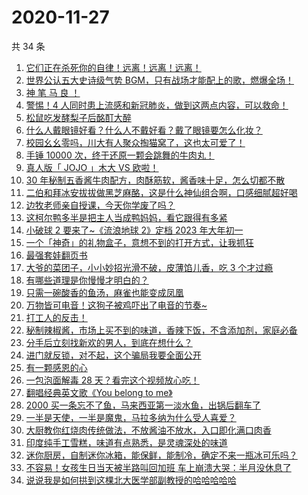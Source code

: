 # 2020-11-27

共 34 条

<!-- BEGIN -->
<!-- 最后更新时间 Fri Nov 27 2020 23:07:34 GMT+0800 (CST) -->

1. [它们正在杀死你的自律！远离！远离！远离！](https://www.zhihu.com/zvideo/1315737392952369152)
2. [世界公认五大史诗级气势
   BGM，只有战场才能配上的歌，燃爆全场！](https://www.zhihu.com/zvideo/1315577659074973696)
3. [神 笔 马 良 ！](https://www.zhihu.com/zvideo/1315668806484721664)
4. [警惕！4
   人同时患上流感和新冠肺炎，做到这两点内容，可以救命！](https://www.zhihu.com/zvideo/1315765577240248320)
5. [松鼠吃发酵梨子后酩酊大醉](https://www.zhihu.com/zvideo/1314574931053273088)
6. [什么人戴眼镜好看？什么人不戴好看？戴了眼镜要怎么化妆？](https://www.zhihu.com/zvideo/1314619816858910720)
7. [校园幺幺零吗，川大有人聚众掏猫窝了，这也太可爱了！](https://www.zhihu.com/zvideo/1315680060129685504)
8. [手锤 10000 次，终于还原一颗会跳舞的牛肉丸！](https://www.zhihu.com/zvideo/1314678613263220736)
9. [真人版「 JOJO 」木大 VS 欧啦！](https://www.zhihu.com/zvideo/1315721041549598720)
10. [30
    年秘制五香酱牛肉配方，肉酥筋软，酱香味十足，怎么切都不散](https://www.zhihu.com/zvideo/1315676394190848000)
11. [二伯和拜冰安拔拔做黑芝麻酪，这是什么神仙组合啊，口感细腻超好喝](https://www.zhihu.com/zvideo/1315707288435208192)
12. [边牧老师亲自授课，今天你学废了吗？](https://www.zhihu.com/zvideo/1315654767554113536)
13. [这柯尔鸭多半是把主人当成鸭妈妈，看它跟得有多紧](https://www.zhihu.com/zvideo/1315609797438537728)
14. [小破球 2 要来了~《流浪地球 2》定档 2023
    年大年初一](https://www.zhihu.com/zvideo/1315618625239994368)
15. [一个「神奇」的礼物盒子，意想不到的打开方式，让我抓狂](https://www.zhihu.com/zvideo/1314896959414050816)
16. [最强套娃翻页书](https://www.zhihu.com/zvideo/1315323766876864512)
17. [大爷的菜团子，小小妙招光滑不破，皮薄馅儿香，吃 3
    个才过瘾](https://www.zhihu.com/zvideo/1315320492828631040)
18. [有哪些道理是你慢慢才明白的？](https://www.zhihu.com/zvideo/1315380654163132416)
19. [只需一碗酸香的鱼汤，麻雀也能变成凤凰](https://www.zhihu.com/zvideo/1315345177818005504)
20. [万物皆可电音！这狗子被鸡吓出了电音的节奏~](https://www.zhihu.com/zvideo/1315280826024534016)
21. [打工人的反击！](https://www.zhihu.com/zvideo/1315377187353567232)
22. [秘制辣椒酱，市场上买不到的味道，香辣下饭，不含添加剂，家庭必备](https://www.zhihu.com/zvideo/1313910078639054848)
23. [分手后立刻找新欢的男人，到底在想什么？](https://www.zhihu.com/zvideo/1315000171366424576)
24. [进门就反锁，对不起，这个骗局我要全面公开](https://www.zhihu.com/zvideo/1315310290762518528)
25. [有一颗感恩的心](https://www.zhihu.com/zvideo/1315370946656256000)
26. [一包泡面解毒 28 天？看完这个视频放心吃！](https://www.zhihu.com/zvideo/1313128437830713344)
27. [翻唱经典英文歌《You belong to
    me》](https://www.zhihu.com/zvideo/1314910754974842880)
28. [2000
    买一条忘不了鱼，马来西亚第一淡水鱼，出锅后翻车了](https://www.zhihu.com/zvideo/1315093227901419520)
29. [一半是天使，一半是魔鬼，马拉多纳为什么受人喜爱？](https://www.zhihu.com/zvideo/1315206067693932544)
30. [大厨教你红烧肉传统做法，不放酱油不放水，入口即化满口肉香](https://www.zhihu.com/zvideo/1315306228118638592)
31. [印度纯手工雪糕，味道有点熟悉，是灵魂深处的味道](https://www.zhihu.com/zvideo/1315358698051878912)
32. [迷你厨房，自制迷你冰箱，能保鲜，能制冷，确定不来一瓶冰可乐吗？](https://www.zhihu.com/zvideo/1315327067291635712)
33. [不容易！女孩生日当天被半路叫回加班
    车上崩溃大哭：半月没休息了](https://www.zhihu.com/zvideo/1314967782501265408)
34. [说说我是如何拱到这棵北大医学部副教授的哈哈哈哈哈](https://www.zhihu.com/zvideo/1313900782228107264)

<!-- END -->
